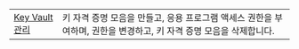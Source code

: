 |  |  |
|---------|---------|
| [Key Vault 관리][1] | 키 자격 증명 모음을 만들고, 응용 프로그램 액세스 권한을 부여하며, 권한을 변경하고, 키 자격 증명 모음을 삭제합니다. |

[1]: https://azure.microsoft.com/resources/samples/key-vault-java-manage-key-vaults/
